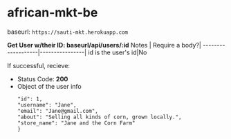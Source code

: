 # african-mkt-be



 baseurl: `https://sauti-mkt.herokuapp.com`


 **Get User w/their ID: baseurl/api/users/:id**
 Notes              | Require a body?|
 -------------------|----------------|
 id is the user's id|No
 
 If successful, recieve:

  - Status Code: **200**
  - Object of the user info
    ```{
    "id": 1,
    "username": "Jane",
    "email": "Jane@gmail.com",
    "about": "Selling all kinds of corn, grown locally.",
    "store_name": "Jane and the Corn Farm"
    }
    ```
